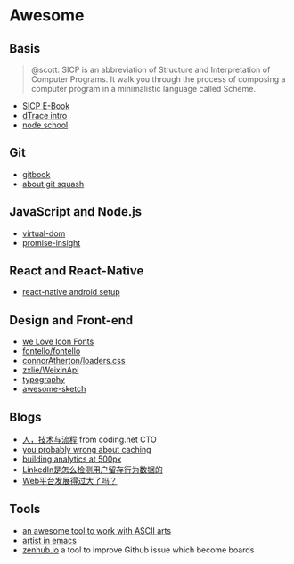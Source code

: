 # Awesome

## Basis

> @scott: SICP is an abbreviation of Structure and Interpretation of Computer Programs. It walk you through the process of composing a computer program in a minimalistic language called Scheme.

- [SICP E-Book](https://github.com/sarabander/sicp)
- [dTrace intro](http://dtrace.org/guide/chp-intro.html)
- [node school](http://nodeschool.io/)

## Git

- [gitbook](https://www.gitbook.com)
- [about git squash](https://ariejan.net/2011/07/05/git-squash-your-latests-commits-into-one/)

## JavaScript and Node.js

- [virtual-dom](https://github.com/Matt-Esch/virtual-dom)
- [promise-insight](http://shangchun.net/promise-insight.html)

## React and React-Native

- [react-native android setup](https://facebook.github.io/react-native/docs/android-setup.html#content)

## Design and Front-end

- [we Love Icon Fonts](http://weloveiconfonts.com/)
- [fontello/fontello](https://github.com/fontello/fontello/wiki/Introduction)
- [connorAtherton/loaders.css](https://github.com/ConnorAtherton/loaders.css)
- [zxlie/WeixinApi](https://github.com/zxlie/WeixinApi)
- [typography](http://discover.typography.com/)
- [awesome-sketch](https://github.com/diessica/awesome-sketch)

## Blogs

- [人，技术与流程](https://cnodejs.org/topic/55efc6caee70a7cb60cdb439) from coding.net CTO
- [you probably wrong about caching](https://msol.io/blog/tech/youre-probably-wrong-about-caching/)
- [building analytics at 500px](https://medium.com/@samson_hu/building-analytics-at-500px-92e9a7005c83)
- [LinkedIn是怎么检测用户留存行为数据的](http://36kr.com/p/5038472.html)
- [Web平台发展得过大了吗？](http://www.w3ctech.com/topic/1549)

## Tools

- [an awesome tool to work with ASCII arts](http://ditaa.sourceforge.net/)
- [artist in emacs](http://www.cinsk.org/emacs/emacs-artist.html)
- [zenhub.io](https://www.zenhub.io/) a tool to improve Github issue which become boards

